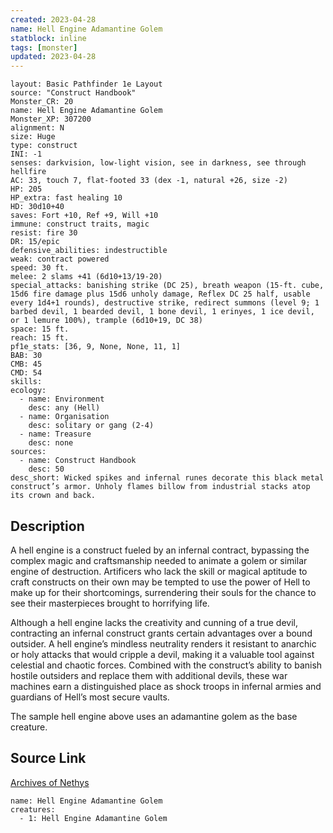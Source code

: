 ```yaml
---
created: 2023-04-28
name: Hell Engine Adamantine Golem
statblock: inline
tags: [monster]
updated: 2023-04-28
---
```

```statblock
layout: Basic Pathfinder 1e Layout
source: "Construct Handbook"
Monster_CR: 20
name: Hell Engine Adamantine Golem
Monster_XP: 307200
alignment: N
size: Huge
type: construct
INI: -1
senses: darkvision, low-light vision, see in darkness, see through hellfire
AC: 33, touch 7, flat-footed 33 (dex -1, natural +26, size -2)
HP: 205
HP_extra: fast healing 10
HD: 30d10+40
saves: Fort +10, Ref +9, Will +10
immune: construct traits, magic
resist: fire 30
DR: 15/epic
defensive_abilities: indestructible
weak: contract powered
speed: 30 ft.
melee: 2 slams +41 (6d10+13/19-20)
special_attacks: banishing strike (DC 25), breath weapon (15-ft. cube, 15d6 fire damage plus 15d6 unholy damage, Reflex DC 25 half, usable every 1d4+1 rounds), destructive strike, redirect summons (level 9; 1 barbed devil, 1 bearded devil, 1 bone devil, 1 erinyes, 1 ice devil, or 1 lemure 100%), trample (6d10+19, DC 38)
space: 15 ft.
reach: 15 ft.
pf1e_stats: [36, 9, None, None, 11, 1]
BAB: 30
CMB: 45
CMD: 54
skills: 
ecology:
  - name: Environment
    desc: any (Hell)
  - name: Organisation
    desc: solitary or gang (2-4)
  - name: Treasure
    desc: none
sources:
  - name: Construct Handbook
    desc: 50
desc_short: Wicked spikes and infernal runes decorate this black metal construct’s armor. Unholy flames billow from industrial stacks atop its crown and back.
```
## Description
A hell engine is a construct fueled by an infernal contract, bypassing the complex magic and craftsmanship needed to animate a golem or similar engine of destruction. Artificers who lack the skill or magical aptitude to craft constructs on their own may be tempted to use the power of Hell to make up for their shortcomings, surrendering their souls for the chance to see their masterpieces brought to horrifying life.

 Although a hell engine lacks the creativity and cunning of a true devil, contracting an infernal construct grants certain advantages over a bound outsider. A hell engine’s mindless neutrality renders it resistant to anarchic or holy attacks that would cripple a devil, making it a valuable tool against celestial and chaotic forces. Combined with the construct’s ability to banish hostile outsiders and replace them with additional devils, these war machines earn a distinguished place as shock troops in infernal armies and guardians of Hell’s most secure vaults.

 The sample hell engine above uses an adamantine golem as the base creature.
## Source Link
[Archives of Nethys](https://aonprd.com/MonsterDisplay.aspx?ItemName=Hell%20Engine%20Adamantine%20Golem)
```encounter-table
name: Hell Engine Adamantine Golem
creatures:
  - 1: Hell Engine Adamantine Golem
```
